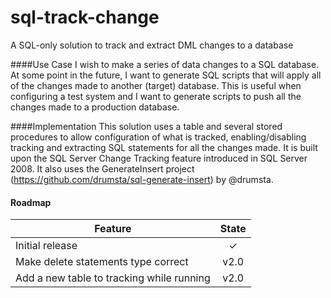 # sql-track-change
A SQL-only solution to track and extract DML changes to a database

####Use Case
I wish to make a series of data changes to a SQL database.  At some point in the future, I want to generate SQL scripts that will apply all of the changes made to another (target) database.  This is useful when configuring a test system and I want to generate scripts to push all the changes made to a production database.

####Implementation
This solution uses a table and several stored procedures to allow configuration of what is tracked, enabling/disabling tracking and extracting SQL statements for all the changes made.  It is built upon the SQL Server Change Tracking feature introduced in SQL Server 2008. It also uses the GenerateInsert project (https://github.com/drumsta/sql-generate-insert) by @drumsta.

#### Roadmap

Feature                                                                     | State
--------------------------------------------------------------------------- | :------------:
Initial release                                                             | ✓
Make delete statements type correct                                         | v2.0
Add a new table to tracking while running                                   | v2.0
